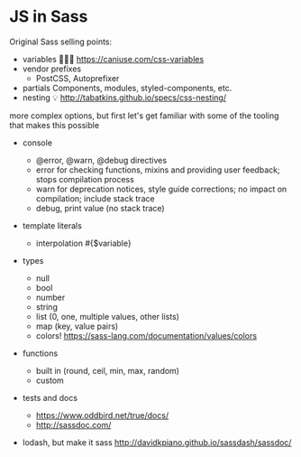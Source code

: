 # JS in Sass

Original Sass selling points:
- variables
  🤷🏻‍♀️ https://caniuse.com/css-variables
- vendor prefixes
  - PostCSS, Autoprefixer
- partials
  Components, modules, styled-components, etc.
- nesting
  💡 http://tabatkins.github.io/specs/css-nesting/

more complex options, but first let's get familiar with some of the tooling that makes this possible

- console
  - @error, @warn, @debug directives
  - error for checking functions, mixins and providing user feedback; stops compilation process
  - warn for deprecation notices, style guide corrections; no impact on compilation; include stack trace
  - debug, print value (no stack trace)

- template literals
  - interpolation #{$variable}

- types
  - null
  - bool
  - number
  - string
  - list (0, one, multiple values, other lists)
  - map (key, value pairs)
  - colors! https://sass-lang.com/documentation/values/colors

- functions
  - built in (round, ceil, min, max, random)
  - custom

- tests and docs
  - https://www.oddbird.net/true/docs/
  - http://sassdoc.com/

- lodash, but make it sass
  http://davidkpiano.github.io/sassdash/sassdoc/

